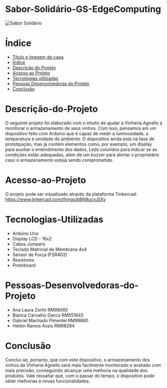 # Sabor-Solidário-GS-EdgeComputing
![Sabor Solidário](https://raw.githubusercontent.com/GabrielMachadoCP/GS_EdgeComputing/9de789d908fa20e73c8f677c4b153db2cb55a55b/Sabor%20Solid%C3%A1rio.png)

# Índice 
* [Título e Imagem de capa](#Sabor-Solidário-GS-EdgeComputing)
* [Índice](#índice)
* [Descrição do Projeto](#Descrição-do-Projeto)
* [Acesso ao Projeto](#Acesso-ao-Projeto)
* [Tecnologias utilizadas](#Tecnologias-Utilizadas)
* [Pessoas Desenvolvedoras do Projeto](#Pessoas-Desenvolvedoras-do-Projeto)
* [Conclusão](#Conclusão)

# Descrição-do-Projeto
O seguinte projeto foi elaborado com o intuito de ajudar a Vinheria Agnello a monitorar o armazenamento de seus vinhos. Com isso, pensamos em um dispositivo feito com Arduíno que é capaz de medir a luminosidade, a temperatura e umidade do ambiente. O dispositivo ainda está na fase de prototipação, mas já contém elementos como, por exemplo, um display para auxiliar o entendimento dos dados, Leds coloridos para indicar se as condições estão adequadas, além de um buzzer para alertar o proprietário caso o armazenamento esteja sendo comprometido. 

# Acesso-ao-Projeto
O projeto pode ser visualizado através da plataforma Tinkercad:
https://www.tinkercad.com/things/bBN9ucruSXv

# Tecnologias-Utilizadas
* Arduíno Uno
* Display LCD - 16x2
* Cabos Jumpers
* Teclado Matricial de Membrana 4x4
* Sensor de Força (FSR402)
* Resistores
* Protoboard

# Pessoas-Desenvolvedoras-do-Projeto
* Ana Laura Zerlin					    RM98065
* Bianca Carvalho Dancs					RM551645
* Gabriel Machado Pimentel				RM99880
* Hellen Ramos Assis					RM98284

# Conclusão
Conclui-se, portanto, que com este dispositivo, o armazenamento dos vinhos da Vinheria Agnello será mais facilmente monitorado e avaliado com mais precisão, conseguindo alcançar uma melhoria na qualidade dos produtos. Vale ressaltar que, com o passar do tempo, o dispositivo pode obter melhorias e novas funcionalidades.